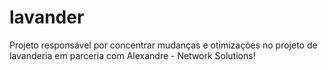 # lavander
Projeto responsável por concentrar mudanças e otimizações no projeto de lavanderia em parceria com Alexandre - Network Solutions!
